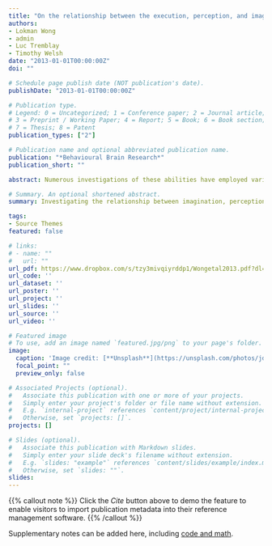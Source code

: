 ```yaml
---
title: "On the relationship between the execution, perception, and imagination of action"
authors:
- Lokman Wong
- admin
- Luc Tremblay
- Timothy Welsh
date: "2013-01-01T00:00:00Z"
doi: ""

# Schedule page publish date (NOT publication's date).
publishDate: "2013-01-01T00:00:00Z"

# Publication type.
# Legend: 0 = Uncategorized; 1 = Conference paper; 2 = Journal article;
# 3 = Preprint / Working Paper; 4 = Report; 5 = Book; 6 = Book section;
# 7 = Thesis; 8 = Patent
publication_types: ["2"]

# Publication name and optional abbreviated publication name.
publication: "*Behavioural Brain Research*"
publication_short: ""

abstract: Numerous investigations of these abilities have employed variants of goal-directed aiming tasks because the Fitts's law equation reliably captures the mathematical relationship between movement time (MT) and accuracy requirements. The emergence of Fitts's speed-accuracy relationship during movement execution, perception, and imagination has led to the suggestion that these processes rely on common neural codes. This common coding account is based on the notion that the neural codes used to generate an action are tightly bound to the codes that represent the perceptual consequences of that action. It is suggested that during action imagination and perception the bound codes are activated offline through an action simulation. The present study provided a comprehensive testing of this common coding hypothesis by examining the characteristics of the Fitts relationship in movement execution, perception, and imagination within the same individuals. Participants were required to imagine and perceive reciprocal aiming movements with varying accuracy requirements before and after actually executing the movements. Consistent with the common coding account, the Fitts relationship was observed in all conditions. Critically, the slopes of the regression lines across tasks were not different suggesting that the core of the speed-accuracy trade-off was consistent across conditions. In addition, it was found that incidental limb position variability scaled to the amplitude of imagined movements. This motor overflow suggests motor system activation during action imagination. Overall, the results support the hypothesis that action execution, perception, and imagination rely on a common coding system.

# Summary. An optional shortened abstract.
summary: Investigating the relationship between imagination, perception, and action execution

tags:
- Source Themes
featured: false

# links:
# - name: ""
#   url: ""
url_pdf: https://www.dropbox.com/s/tzy3mivqiyrddp1/Wongetal2013.pdf?dl=0
url_code: ''
url_dataset: ''
url_poster: ''
url_project: ''
url_slides: ''
url_source: ''
url_video: ''

# Featured image
# To use, add an image named `featured.jpg/png` to your page's folder. 
image:
  caption: 'Image credit: [**Unsplash**](https://unsplash.com/photos/jdD8gXaTZsc)'
  focal_point: ""
  preview_only: false

# Associated Projects (optional).
#   Associate this publication with one or more of your projects.
#   Simply enter your project's folder or file name without extension.
#   E.g. `internal-project` references `content/project/internal-project/index.md`.
#   Otherwise, set `projects: []`.
projects: []

# Slides (optional).
#   Associate this publication with Markdown slides.
#   Simply enter your slide deck's filename without extension.
#   E.g. `slides: "example"` references `content/slides/example/index.md`.
#   Otherwise, set `slides: ""`.
slides:
---
```


{{% callout note %}}
Click the *Cite* button above to demo the feature to enable visitors to import publication metadata into their reference management software.
{{% /callout %}}

Supplementary notes can be added here, including [code and math](https://sourcethemes.com/academic/docs/writing-markdown-latex/).

